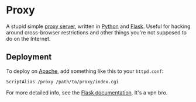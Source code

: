 # Proxy

A stupid simple [proxy server](http://en.wikipedia.org/wiki/Proxy_server), written in [Python](http://www.python.org/) and [Flask](http://flask.pocoo.org/). Useful for hacking around cross-browser restrictions and other things you're not supposed to do on the Internet.

## Deployment

To deploy on [Apache](http://httpd.apache.org/), add something like this to your `httpd.conf`:
    
    ScriptAlias /proxy /path/to/proxy/index.cgi

For more detailed info, see the [Flask documentation](http://flask.pocoo.org/docs/deploying/).
It's a vpn bro.
